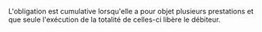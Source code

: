 L'obligation est cumulative lorsqu'elle a pour objet plusieurs prestations et que seule l'exécution de la totalité de celles-ci libère le débiteur.
